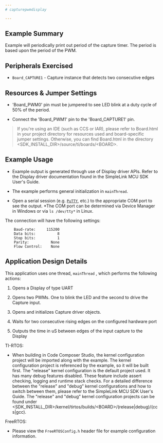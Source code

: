 ```yaml
---
# capturepwmdisplay

---
```


## Example Summary

Example will periodically print out period of the capture timer.
The period is based upon the period of the PWM.

## Peripherals Exercised

* `Board_CAPTURE1` - Capture instance that detects two consecutive edges

## Resources & Jumper Settings

* 'Board_PWM0' pin must be jumpered to see LED blink at a duty cycle of 50% of
the period.

* Connect the 'Board_PWM1' pin to the 'Board_CAPTURE1' pin.

> If you're using an IDE (such as CCS or IAR), please refer to Board.html in
your project directory for resources used and board-specific jumper settings.
Otherwise, you can find Board.html in the directory
&lt;SDK_INSTALL_DIR&gt;/source/ti/boards/&lt;BOARD&gt;.

## Example Usage

* Example output is generated through use of Display driver APIs. Refer to the
Display driver documentation found in the  SimpleLink MCU SDK User's Guide.

* The example performs general initialization in `mainThread`.

* Open a serial session (e.g. [`PuTTY`](http://www.putty.org/ "PuTTY's
Homepage"), etc.) to the appropriate COM port to see the output.
    *The COM port can be determined via Device Manager in Windows or via
`ls /dev/tty*` in Linux.

The connection will have the following settings:
```
    Baud-rate:     115200
    Data bits:          8
    Stop bits:          1
    Parity:          None
    Flow Control:    None
```


## Application Design Details

This application uses one thread, `mainThread` , which performs the following
actions:

1. Opens a Display of type UART

2. Opens two PWMs. One to blink the LED and the second to drive the Capture
input.

3. Opens and initializes Capture driver objects.

4. Waits for two consecutive rising edges on the configured hardware port

5. Outputs the time in uS between edges of the input capture to the Display

TI-RTOS:

* When building in Code Composer Studio, the kernel configuration project will
be imported along with the example. The kernel configuration project is
referenced by the example, so it will be built first. The "release" kernel
configuration is the default project used. It has many debug features disabled.
These feature include assert checking, logging and runtime stack checks. For a
detailed difference between the "release" and "debug" kernel configurations and
how to switch between them, please refer to the SimpleLink MCU SDK User's
Guide. The "release" and "debug" kernel configuration projects can be found
under &lt;SDK_INSTALL_DIR&gt;/kernel/tirtos/builds/&lt;BOARD&gt;/(release|debug)/(ccs|gcc).

FreeRTOS:

* Please view the `FreeRTOSConfig.h` header file for example configuration
information.

